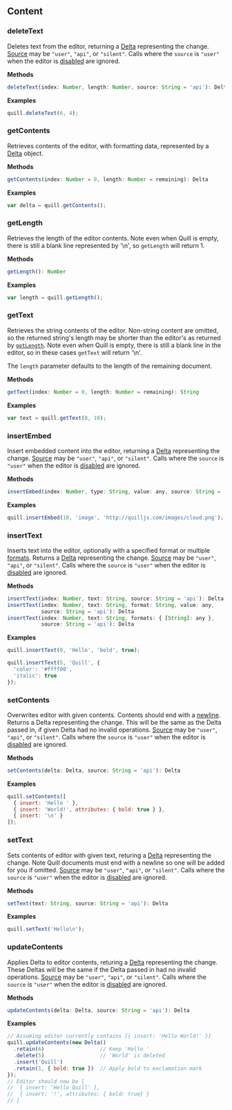 ## Content

### deleteText

Deletes text from the editor, returning a [Delta](/guides/working-with-deltas/) representing the change. [Source](/docs/api/#events) may be `"user"`, `"api"`, or `"silent"`. Calls where the `source` is `"user"` when the editor is [disabled](#disable) are ignored.

**Methods**

```javascript
deleteText(index: Number, length: Number, source: String = 'api'): Delta
```

**Examples**

```javascript
quill.deleteText(6, 4);
```

### getContents

Retrieves contents of the editor, with formatting data, represented by a [Delta](/docs/delta/) object.

**Methods**

```javascript
getContents(index: Number = 0, length: Number = remaining): Delta
```

**Examples**

```javascript
var delta = quill.getContents();
```

### getLength

Retrieves the length of the editor contents. Note even when Quill is empty, there is still a blank line represented by '\n', so `getLength` will return 1.

**Methods**

```javascript
getLength(): Number
```

**Examples**

```javascript
var length = quill.getLength();
```

### getText

Retrieves the string contents of the editor. Non-string content are omitted, so the returned string's length may be shorter than the editor's as returned by [`getLength`](#getlength). Note even when Quill is empty, there is still a blank line in the editor, so in these cases `getText` will return '\n'.

The `length` parameter defaults to the length of the remaining document.

**Methods**

```javascript
getText(index: Number = 0, length: Number = remaining): String
```

**Examples**

```javascript
var text = quill.getText(0, 10);
```

### insertEmbed

Insert embedded content into the editor, returning a [Delta](/guides/working-with-deltas/) representing the change. [Source](/docs/api/#events) may be `"user"`, `"api"`, or `"silent"`. Calls where the `source` is `"user"` when the editor is [disabled](#disable) are ignored.

**Methods**

```javascript
insertEmbed(index: Number, type: String, value: any, source: String = 'api'): Delta
```

**Examples**

```javascript
quill.insertEmbed(10, 'image', 'http://quilljs.com/images/cloud.png');
```

### insertText

Inserts text into the editor, optionally with a specified format or multiple [formats](/docs/formats/). Returns a [Delta](/guides/working-with-deltas/) representing the change. [Source](/docs/api/#events) may be `"user"`, `"api"`, or `"silent"`. Calls where the `source` is `"user"` when the editor is [disabled](#disable) are ignored.

**Methods**

```javascript
insertText(index: Number, text: String, source: String = 'api'): Delta
insertText(index: Number, text: String, format: String, value: any,
           source: String = 'api'): Delta
insertText(index: Number, text: String, formats: { [String]: any },
           source: String = 'api'): Delta
```

**Examples**

```javascript
quill.insertText(0, 'Hello', 'bold', true);

quill.insertText(5, 'Quill', {
  'color': '#ffff00',
  'italic': true
});
```

### setContents

Overwrites editor with given contents. Contents should end with a [newline](/docs/delta/#line-formatting). Returns a Delta representing the change. This will be the same as the Delta passed in, if given Delta had no invalid operations. [Source](/docs/api/#events) may be `"user"`, `"api"`, or `"silent"`. Calls where the `source` is `"user"` when the editor is [disabled](#disable) are ignored.

**Methods**

```javascript
setContents(delta: Delta, source: String = 'api'): Delta
```

**Examples**

```javascript
quill.setContents([
  { insert: 'Hello ' },
  { insert: 'World!', attributes: { bold: true } },
  { insert: '\n' }
]);
```

### setText

Sets contents of editor with given text, returing a [Delta](/guides/working-with-deltas/) representing the change. Note Quill documents must end with a newline so one will be added for you if omitted.  [Source](/docs/api/#events) may be `"user"`, `"api"`, or `"silent"`. Calls where the `source` is `"user"` when the editor is [disabled](#disable) are ignored.

**Methods**

```javascript
setText(text: String, source: String = 'api'): Delta
```

**Examples**

```javascript
quill.setText('Hello\n');
```

### updateContents

Applies Delta to editor contents, returing a [Delta](/guides/working-with-deltas/) representing the change. These Deltas will be the same if the Delta passed in had no invalid operations. [Source](/docs/api/#events) may be `"user"`, `"api"`, or `"silent"`. Calls where the `source` is `"user"` when the editor is [disabled](#disable) are ignored.

**Methods**

```javascript
updateContents(delta: Delta, source: String = 'api'): Delta
```

**Examples**

```javascript
// Assuming editor currently contains [{ insert: 'Hello World!' }]
quill.updateContents(new Delta()
  .retain(6)                  // Keep 'Hello '
  .delete(5)                  // 'World' is deleted
  .insert('Quill')
  .retain(1, { bold: true })  // Apply bold to exclamation mark
});
// Editor should now be [
//  { insert: 'Hello Quill' },
//  { insert: '!', attributes: { bold: true} }
// ]
```
